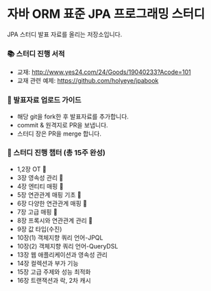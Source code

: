 # 자바 ORM 표준 JPA 프로그래밍 스터디
JPA 스터디 발표 자료를 올리는 저장소입니다.

### :books:  스터디 진행 서적
- 교재: <http://www.yes24.com/24/Goods/19040233?Acode=101>
- 교재 관련 예제: <https://github.com/holyeye/jpabook>

### :pushpin:  발표자료 업로드 가이드
- 해당 git을 fork한 후 발표자료를 추가합니다. 
- commit & 원격지로 PR을 보냅니다.
- 스터디 장은 PR을 merge 합니다.

### :calendar:  스터디 진행 챕터 (총 15주 완성)
- 1,2장 OT 🚩
- 3장 영속성 관리 🚩
- 4장 엔티티 매핑 🚩
- 5장 연관관계 매핑 기초 🚩
- 6장 다양한 연관관계 매핑 🚩
- 7장 고급 매핑 🚩
- 8장 프록시와 연관관계 관리 🚩
- 9장 값 타입(수진)
- 10장(1) 객체지향 쿼리 언어-JPQL
- 10장(2) 객체지향 쿼리 언어-QueryDSL
- 13장 웹 애플리케이션과 영속성 관리
- 14장 컬렉션과 부가 기능
- 15장 고급 주제와 성능 최적화
- 16장 트랜잭션과 락, 2차 캐시
